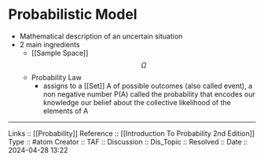 # Probabilistic Model

- Mathematical description of an uncertain situation
- 2 main ingredients
	- [[Sample Space]]
	$$\Omega$$
	- Probability Law
		- assigns to a [[Set]] A of possible outcomes (also called event), a non negative number P(A) called the probability that encodes our knowledge our belief about the collective likelihood of the elements of A
---
Links ::  [[Probability]]
Reference :: [[Introduction To Probability 2nd Edition]]
Type :: #atom
Creator ::
TAF ::
Discussion ::
Dis_Topic :: 
Resolved ::
Date :: 2024-04-28 13:22
